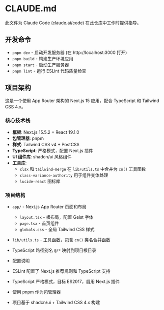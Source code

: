 # CLAUDE.md

此文件为 Claude Code (claude.ai/code) 在此仓库中工作时提供指导。

## 开发命令

- `pnpm dev` - 启动开发服务器 (在 http://localhost:3000 打开)
- `pnpm build` - 构建生产环境应用
- `pnpm start` - 启动生产服务器
- `pnpm lint` - 运行 ESLint 代码质量检查

## 项目架构

这是一个使用 App Router 架构的 Next.js 15 应用，配合 TypeScript 和 Tailwind CSS 4.x。

### 核心技术栈

- **框架**: Next.js 15.5.2 + React 19.1.0
- **包管理器**: pnpm
- **样式**: Tailwind CSS v4 + PostCSS
- **TypeScript**: 严格模式，配置 Next.js 插件
- **UI 组件库**: shadcn/ui 风格组件
- **工具库**:
  - `clsx` 和 `tailwind-merge` 在 `lib/utils.ts` 中合并为 `cn()` 工具函数
  - `class-variance-authority` 用于组件变体处理
  - `lucide-react` 图标库

### 项目结构

- `app/` - Next.js App Router 页面和布局
  - `layout.tsx` - 根布局，配置 Geist 字体
  - `page.tsx` - 首页组件
  - `globals.css` - 全局 Tailwind CSS 样式
- `lib/utils.ts` - 工具函数，包含 `cn()` 类名合并函数
- TypeScript 路径别名 `@/*` 映射到项目根目录
- 配置说明

- ESLint 配置了 Next.js 推荐规则和 TypeScript 支持
- TypeScript 严格模式，目标 ES2017，启用 Next.js 插件
- 使用 pnpm 作为包管理器
- 项目基于 shadcn/ui + Tailwind CSS 4.x 构建
